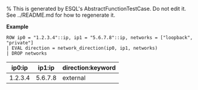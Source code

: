 % This is generated by ESQL's AbstractFunctionTestCase. Do not edit it. See ../README.md for how to regenerate it.

**Example**

```esql
ROW ip0 = "1.2.3.4"::ip, ip1 = "5.6.7.8"::ip, networks = ["loopback", "private"]
| EVAL direction = network_direction(ip0, ip1, networks)
| DROP networks
```

| ip0:ip | ip1:ip | direction:keyword |
| --- | --- | --- |
| 1.2.3.4 | 5.6.7.8 | external |


